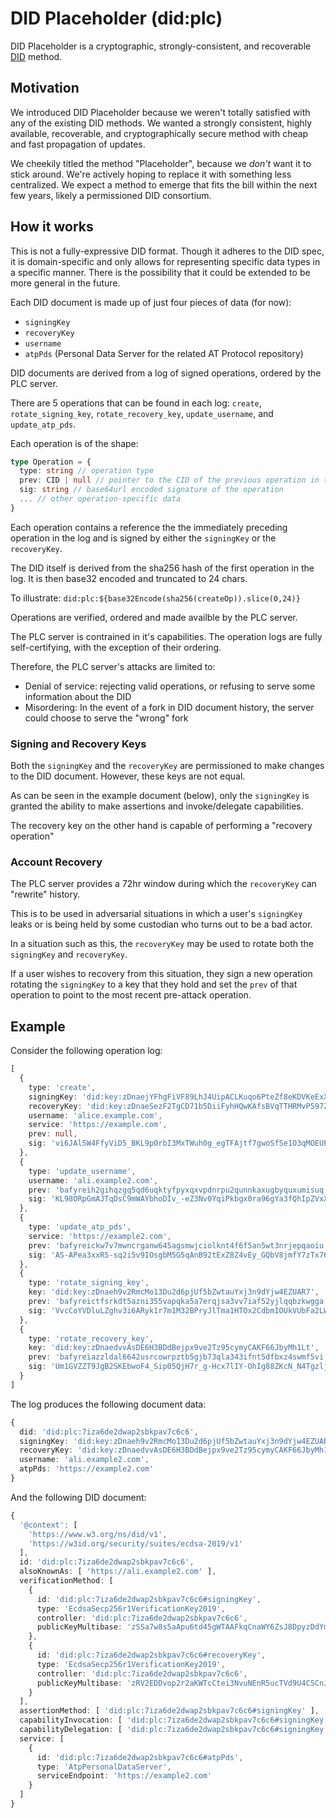 # DID Placeholder (did:plc)

DID Placeholder is a cryptographic, strongly-consistent, and recoverable [DID](https://www.w3.org/TR/did-core/) method.

## Motivation

We introduced DID Placeholder because we weren't totally satisfied with any of the existing DID methods. 
We wanted a strongly consistent, highly available, recoverable, and cryptographically secure method with cheap and fast propagation of updates.

We cheekily titled the method "Placeholder", because we _don't_ want it to stick around. We're actively hoping to replace it with something less centralized. 
We expect a method to emerge that fits the bill within the next few years, likely a permissioned DID consortium. 

## How it works
This is not a fully-expressive DID format.
Though it adheres to the DID spec, it is domain-specific and only allows for representing specific data types in a specific manner.
There is the possibility that it could be extended to be more general in the future.

Each DID document is made up of just four pieces of data (for now): 
- `signingKey`
- `recoveryKey`
- `username`
- `atpPds` (Personal Data Server for the related AT Protocol repository)

DID documents are derived from a log of signed operations, ordered by the PLC server.

There are 5 operations that can be found in each log: `create`, `rotate_signing_key`, `rotate_recovery_key`, `update_username`, and `update_atp_pds`.

Each operation is of the shape:
```ts
type Operation = {
  type: string // operation type
  prev: CID | null // pointer to the CID of the previous operation in the log
  sig: string // base64url encoded signature of the operation
  ... // other operation-specific data
}
```

Each operation contains a reference the the immediately preceding operation in the log and is signed by either the `signingKey` or the `recoveryKey`.

The DID itself is derived from the sha256 hash of the first operation in the log.
It is then base32 encoded and truncated to 24 chars.

To illustrate: 
`did:plc:${base32Encode(sha256(createOp)).slice(0,24)}`

Operations are verified, ordered and made availble by the PLC server. 

The PLC server is contrained in it's capabilities.
The operation logs are fully self-certifying, with the exception of their ordering.

Therefore, the PLC server's attacks are limited to:
- Denial of service: rejecting valid operations, or refusing to serve some information about the DID
- Misordering: In the event of a fork in DID document history, the server could choose to serve the "wrong" fork

### Signing and Recovery Keys

Both the `signingKey` and the `recoveryKey` are permissioned to make changes to the DID document.
However, these keys are not equal.

As can be seen in the example document (below), only the `signingKey` is granted the ability to make assertions and invoke/delegate capabilities.

The recovery key on the other hand is capable of performing a "recovery operation"

### Account Recovery

The PLC server provides a 72hr window during which the `recoveryKey` can "rewrite" history.

This is to be used in adversarial situations in which a user's `signingKey` leaks or is being held by some custodian who turns out to be a bad actor.

In a situation such as this, the `recoveryKey` may be used to rotate both the `signingKey` and `recoveryKey`.

If a user wishes to recovery from this situation, they sign a new operation rotating the `signingKey` to a key that they hold and set the `prev` of that operation to point to the most recent pre-attack operation.

## Example

Consider the following operation log:
```ts
[
  {
    type: 'create',
    signingKey: 'did:key:zDnaejYFhgFiVF89LhJ4UipACLKuqo6PteZf8eKDVKeExXUPk',
    recoveryKey: 'did:key:zDnaeSezF2TgCD71b5DiiFyhHQwKAfsBVqTTHRMvP597Z5Ztn',
    username: 'alice.example.com',
    service: 'https://example.com',
    prev: null,
    sig: 'vi6JAl5W4FfyViD5_BKL9p0rbI3MxTWuh0g_egTFAjtf7gwoSfSe1O3qMOEUPX6QH3H0Q9M4y7gOLGblWkEwfQ'
  },
  {
    type: 'update_username',
    username: 'ali.example2.com',
    prev: 'bafyreih2gihqzgq5qd6uqktyfpyxqxvpdnrpu2qunnkaxugbyquxumisuq',
    sig: 'KL98ORpGmAJTqDsC9mWAYbhoDIv_-eZ3Nv0YqiPkbgx0ra96gYa3fQhIpZVxXFyNbu_4Y3JhPCvyJb8yDMe9Sg'
  },
  {
    type: 'update_atp_pds',
    service: 'https://example2.com',
    prev: 'bafyreickw7v7mwncrganw645agsmwjciolknt4f6f5an5wt3nrjepqaoiu',
    sig: 'AS-APea3xxR5-sq2i5v9IOsgbM5G5qAnB92tExZ8Z4vEy_GQbV8jmfY7zTx76P88AVXInZsO6yWX4UO7_xAIfg'
  },
  {
    type: 'rotate_signing_key',
    key: 'did:key:zDnaeh9v2RmcMo13Du2d6pjUf5bZwtauYxj3n9dYjw4EZUAR7',
    prev: 'bafyreictfsrkdt5azni355vapqka5a7erqjsa3vv7iaf52yjlqqbzkwgga',
    sig: 'VvcCoYVDluLZghv3i6ARyk1r7m1M32BPryJlTma1HTOx2CdbmIOUkVUbFa2LWi571fe-2yjTWY0IEAKfRiPAZg'
  },
  {
    type: 'rotate_recovery_key',
    key: 'did:key:zDnaedvvAsDE6H3BDdBejpx9ve2Tz95cymyCAKF66JbyMh1Lt',
    prev: 'bafyreiazzldal6642usrcowrpztb5gjb73qla343ifnt5dfbxz4swmf5vi',
    sig: 'Um1GVZZT9JgB2SKEbwoF4_Sip05QjH7r_g-Hcx7lIY-OhIg88ZKcN_N4TgzljgBGwe6qZb0u_0Vaq0c-S2WSDg'
  }
]
```

The log produces the following document data:
```ts
{
  did: 'did:plc:7iza6de2dwap2sbkpav7c6c6',
  signingKey: 'did:key:zDnaeh9v2RmcMo13Du2d6pjUf5bZwtauYxj3n9dYjw4EZUAR7',
  recoveryKey: 'did:key:zDnaedvvAsDE6H3BDdBejpx9ve2Tz95cymyCAKF66JbyMh1Lt',
  username: 'ali.example2.com',
  atpPds: 'https://example2.com'
}
```

And the following DID document:
```ts
{
  '@context': [
    'https://www.w3.org/ns/did/v1',
    'https://w3id.org/security/suites/ecdsa-2019/v1'
  ],
  id: 'did:plc:7iza6de2dwap2sbkpav7c6c6',
  alsoKnownAs: [ 'https://ali.example2.com' ],
  verificationMethod: [
    {
      id: 'did:plc:7iza6de2dwap2sbkpav7c6c6#signingKey',
      type: 'EcdsaSecp256r1VerificationKey2019',
      controller: 'did:plc:7iza6de2dwap2sbkpav7c6c6',
      publicKeyMultibase: 'zSSa7w8s5aApu6td45gWTAAFkqCnaWY6ZsJ8DpyzDdYmVy4fARKqbn5F1UYBUMeVvYTBsoSoLvZnPdjd3pVHbmAHP'
    },
    {
      id: 'did:plc:7iza6de2dwap2sbkpav7c6c6#recoveryKey',
      type: 'EcdsaSecp256r1VerificationKey2019',
      controller: 'did:plc:7iza6de2dwap2sbkpav7c6c6',
      publicKeyMultibase: 'zRV2EDDvop2r2aKWTcCtei3NvuNEnR5ucTVd9U4CSCnJEiha2QFyTjdxoFZ6629iHxhmTModThGQzX1495ZS6iD4V'
    }
  ],
  assertionMethod: [ 'did:plc:7iza6de2dwap2sbkpav7c6c6#signingKey' ],
  capabilityInvocation: [ 'did:plc:7iza6de2dwap2sbkpav7c6c6#signingKey' ],
  capabilityDelegation: [ 'did:plc:7iza6de2dwap2sbkpav7c6c6#signingKey' ],
  service: [
    {
      id: 'did:plc:7iza6de2dwap2sbkpav7c6c6#atpPds',
      type: 'AtpPersonalDataServer',
      serviceEndpoint: 'https://example2.com'
    }
  ]
}
```
